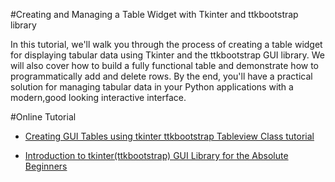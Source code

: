 #Creating and Managing a Table Widget with Tkinter and ttkbootstrap library

In this tutorial, we'll walk you through the process of creating a table widget for displaying tabular data using Tkinter and the ttkbootstrap GUI library. We will also cover how to build a fully functional table and demonstrate how to programmatically add and delete rows. By the end, you'll have a practical solution for managing tabular data in your Python applications with a modern,good looking interactive interface.

#Online Tutorial

- [Creating GUI Tables using tkinter ttkbootstrap Tableview Class tutorial](https://www.xanthium.in/create-gui-table-widget-tkinter-using-ttkbootstrap-tableview-class-tutorial)

- [Introduction to tkinter(ttkbootstrap) GUI Library for the Absolute Beginners](https://www.xanthium.in/short-concise-tutorial-python-gui-design-using-tkinter-ttkbootstrap-beginners)

